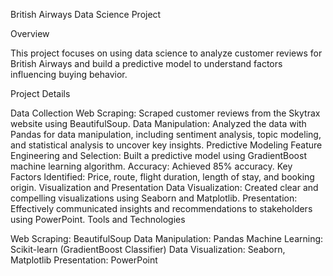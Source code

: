 British Airways Data Science Project

Overview

This project focuses on using data science to analyze customer reviews for British Airways and build a predictive model to understand factors influencing buying behavior.

Project Details

Data Collection
Web Scraping: Scraped customer reviews from the Skytrax website using BeautifulSoup.
Data Manipulation: Analyzed the data with Pandas for data manipulation, including sentiment analysis, topic modeling, and statistical analysis to uncover key insights.
Predictive Modeling
Feature Engineering and Selection: Built a predictive model using GradientBoost machine learning algorithm.
Accuracy: Achieved 85% accuracy.
Key Factors Identified: Price, route, flight duration, length of stay, and booking origin.
Visualization and Presentation
Data Visualization: Created clear and compelling visualizations using Seaborn and Matplotlib.
Presentation: Effectively communicated insights and recommendations to stakeholders using PowerPoint.
Tools and Technologies

Web Scraping: BeautifulSoup
Data Manipulation: Pandas
Machine Learning: Scikit-learn (GradientBoost Classifier)
Data Visualization: Seaborn, Matplotlib
Presentation: PowerPoint

